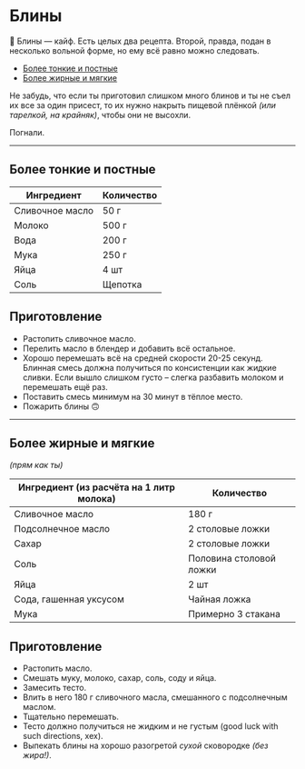# Блины

🥞 Блины — кайф. Есть целых два рецепта. Второй, правда, подан в несколько вольной форме, но ему всё равно можно следовать.

- [Более тонкие и постные](https://github.com/MrGauz/recipes/blob/master/Pancakes.md#более-тонкие-и-постные)
- [Более жирные и мягкие](https://github.com/MrGauz/recipes/blob/master/Pancakes.md#более-жирные-и-мягкие)

Не забудь, что если ты приготовил слишком много блинов и ты не съел их все за один присест, то их нужно накрыть пищевой плёнкой *(или тарелкой, на крайняк)*, чтобы они не высохли.

Погнали.

---

## Более тонкие и постные

| Ингредиент 		| Количество |
| ---------- 		| ---------- |
| Сливочное масло	| 50 г 		|
| Молоко       		| 500 г 	|
| Вода				| 200 г     |
| Мука				| 250 г		|
| Яйца				| 4 шт		|
| Соль				| Щепотка	|

## Приготовление

- Растопить сливочное масло.
- Перелить масло в блендер и добавить всё остальное.
- Хорошо перемешать всё на средней скорости 20-25 секунд. Блинная смесь должна получиться по консистенции как жидкие сливки. Если вышло слишком густо – слегка разбавить молоком и перемешать ещё раз.
- Поставить смесь минимум на 30 минут в тёплое место.
- Пожарить блины 🙃

---

## Более жирные и мягкие
*(прям как ты)*

| Ингредиент (из расчёта на 1 литр молока)		    | Количество |
| ---------- 		      | ---------- |
| Сливочное масло	      | 180 г                   |
| Подсолнечное масло	  | 2 столовые ложки        |
| Сахар	                  | 2 столовые ложки        |
| Соль       		      | Половина столовой ложки |
| Яйца				      | 2 шт                    |
| Сода, гашенная уксусом  | Чайная ложка		    |
| Мука				      | Примерно 3 стакана		|

## Приготовление

- Растопить масло.
- Смешать муку, молоко, сахар, соль, соду и яйца.
- Замесить тесто.
- Влить в него 180 г сливочного масла, смешанного с подсолнечным маслом.
- Тщательно перемешать.
- Тесто должно получиться не жидким и не густым (good luck with such directions, хех).
- Выпекать блины на хорошо разогретой *сухой* сковородке *(без жира!)*.